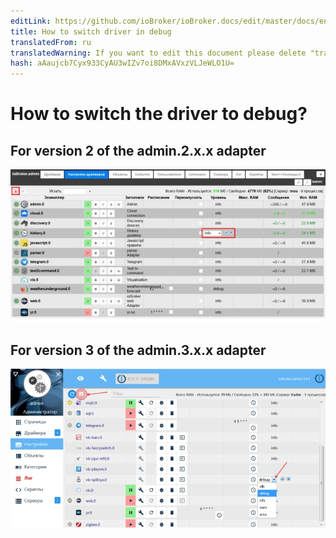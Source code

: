 ```yaml
---
editLink: https://github.com/ioBroker/ioBroker.docs/edit/master/docs/en/faq/_050_advanced/020_enable_debug_level.md
title: How to switch driver in debug
translatedFrom: ru
translatedWarning: If you want to edit this document please delete "translatedFrom" field, elsewise this document will be translated automatically again
hash: aAaujcb7Cyx933CyAU3wIZv7oi8DMxAVxzVLJeWLO1U=
---
```

# How to switch the driver to debug?
## For version 2 of the admin.2.x.x adapter
![](../../../ru/faq/_050_advanced/media/020_enable_debug_level2.jpg)

## For version 3 of the admin.3.x.x adapter
![](../../../ru/faq/_050_advanced/media/020_enable_debug_level3.jpg)
